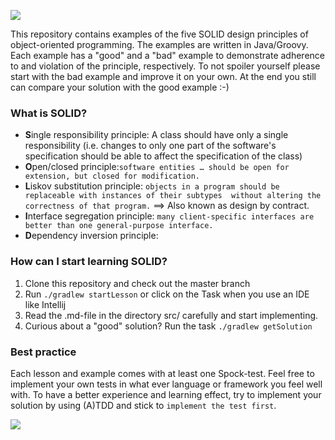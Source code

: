 ![](https://team-coder.com/wp-content/uploads/SOLID.png)

This repository contains examples of the five SOLID design principles of object-oriented programming. The examples are 
written in Java/Groovy. Each example has a "good" and a "bad" example to demonstrate adherence to and violation of the 
principle, respectively. To not spoiler yourself please start with the bad example and improve it on your own. 
At the end you still can compare your solution with the good example :-) 

### What is SOLID? 
* **S**ingle responsibility principle: A class should have only a single responsibility (i.e. changes to only one part 
                                       of the software's specification should be able to affect the specification of 
                                       the class)
* **O**pen/closed principle:``software entities … should be open for extension, but closed for modification.``
* **L**iskov substitution principle: ``objects in a program should be replaceable with instances of their subtypes 
                                       without altering the correctness of that program.`` 
                                       ==> Also known as design by contract.
* **I**nterface segregation principle: ``many client-specific interfaces are better than one general-purpose interface.``
* **D**ependency inversion principle:

### How can I start learning SOLID?

1. Clone this repository and check out the master branch
1. Run ``./gradlew startLesson`` or click on the Task when you use an IDE like Intellij
1. Read the .md-file in the directory src/ carefully and start implementing.
1. Curious about a "good" solution? Run the task ``./gradlew getSolution`` 

### Best practice

Each lesson and example comes with at least one Spock-test. Feel free to implement your own tests in what ever language or framework you feel well with. To have a better experience and learning effect, try to implement your solution by using (A)TDD and stick to `implement the test first`. 


![](http://lesseverything.com/images/blog/easybaby.jpg)

